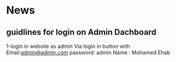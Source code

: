 # News
## guidlines for login on Admin Dachboard
1-login in website as admin Via login in button with  
Email:admin@admin.com
password: admin
Name : Mohamed Ehab
